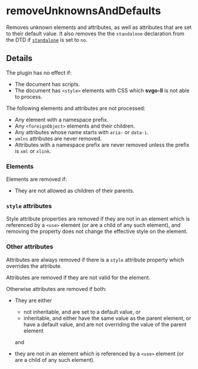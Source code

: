 # removeUnknownsAndDefaults

Removes unknown elements and attributes, as well as attributes that are set to their default value.
It also removes the the `standalone` declaration from the DTD if [`standalone`](https://www.w3.org/TR/REC-xml/#sec-rmd) is set to `no`.

## Details

The plugin has no effect if:

- The document has scripts.
- The document has `<style>` elements with CSS which **svgo-ll** is not able to process.

The following elements and attributes are not processed:

- Any element with a namespace prefix.
- Any `<foreignObject>` elements and their children.
- Any attributes whose name starts with `aria-` or `data-i`.
- `xmlns` attributes are never removed.
- Attributes with a namespace prefix are never removed unless the prefix is `xml` or `xlink`.

### Elements

Elements are removed if:

- They are not allowed as children of their parents.

### `style` attributes

Style attribute properties are removed if they are not in an element which is referenced by a `<use>` element (or are a child of any such element), and removing the property does not change the effective style on the element.

### Other attributes

Attributes are always removed if there is a `style` attribute property which overrides the attribute.

Attributes are removed if they are not valid for the element.

Otherwise attributes are removed if both:

- They are either
  - not inheritable, and are set to a default value, or
  - inheritable, and either have the same value as the parent element, or have a default value, and are not overriding the value of the parent element

  and

- they are not in an element which is referenced by a `<use>` element (or are a child of any such element).
